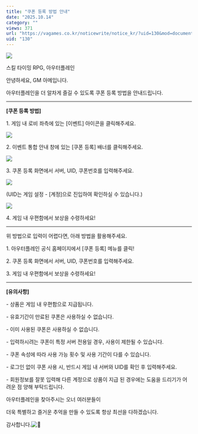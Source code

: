 ```yaml
---
title: "쿠폰 등록 방법 안내"
date: "2025.10.14"
category: ""
views: 371
url: "https://vagames.co.kr/noticewrite/notice_kr/?uid=130&mod=document"
uid: "130"
---
```


![](/images/news/live/kr/130-e68e3b58.webp)  

  

스킬 타이밍 RPG, 아우터플레인

안녕하세요, GM 아메입니다.

  

아우터플레인을 더 알차게 즐길 수 있도록 쿠폰 등록 방법을 안내드립니다.

  

  

* * *

  

  

**\[쿠폰 등록 방법\]**

  

1️. 게임 내 로비 좌측에 있는 \[이벤트\] 아이콘을 클릭해주세요.

  

![](/images/news/live/kr/130-f50ed33a.webp)  

  

  

  

2\. 이벤트 통합 안내 창에 있는 \[쿠폰 등록\] 배너를 클릭해주세요.

  

![](/images/news/live/kr/130-b08ae37c.webp)  

  

  

  

3\. 쿠폰 등록 화면에서 서버, UID, 쿠폰번호를 입력해주세요.

  

![](/images/news/live/kr/130-19a1b04c.webp)  

  

  

(UID는 게임 설정 - \[계정\]으로 진입하여 확인하실 수 있습니다.)

  

![](/images/news/live/kr/130-b0e272e4.webp)

  

  

  

4\. 게임 내 우편함에서 보상을 수령하세요!

  

  

* * *

  

  

  

위 방법으로 입력이 어렵다면, 아래 방법을 활용해주세요.

  

1\. 아우터플레인 공식 홈페이지에서 \[쿠폰 등록\] 메뉴를 클릭!

  

2\. 쿠폰 등록 화면에서 서버, UID, 쿠폰번호를 입력해주세요.

  

3\. 게임 내 우편함에서 보상을 수령하세요!

  

  

* * *

  

  

**\[유의사항\]**

\- 상품은 게임 내 우편함으로 지급됩니다.

\- 유효기간이 만료된 쿠폰은 사용하실 수 없습니다.

\- 이미 사용된 쿠폰은 사용하실 수 없습니다.

\- 입력하시려는 쿠폰이 특정 서버 전용일 경우, 사용이 제한될 수 있습니다.

\- 쿠폰 속성에 따라 사용 가능 횟수 및 사용 기간이 다를 수 있습니다.

\- 로그인 없이 쿠폰 사용 시, 반드시 게임 내 서버와 UID를 확인 후 입력해주세요.

\- 회원정보를 잘못 입력해 다른 계정으로 상품이 지급 된 경우에는 도움을 드리기가 어려운 점 양해 부탁드립니다.

  

  

  

  

  

  

아우터플레인을 찾아주시는 오너 여러분들이

더욱 특별하고 즐거운 추억을 만들 수 있도록 항상 최선을 다하겠습니다.

감사합니다.![💖](/images/news/live/en/46-47b68f24.svg)